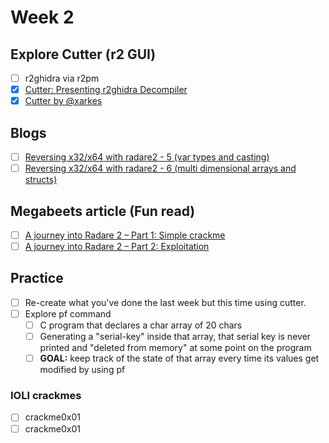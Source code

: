 # Week 2

## Explore Cutter (r2 GUI)
- [ ] r2ghidra via r2pm
- [x] [Cutter: Presenting r2ghidra Decompiler](https://www.youtube.com/watch?v=eHtMiezr7l8)
- [x] [Cutter by @xarkes](https://www.youtube.com/watch?v=w8Bl5ZSmmZM)

## Blogs
- [ ] [Reversing x32/x64 with radare2 - 5 (var types and casting)](https://artik.blue/reversing-radare-5)
- [ ] [Reversing x32/x64 with radare2 - 6 (multi dimensional arrays and structs)](https://artik.blue/reversing-radare-6)

## Megabeets article (Fun read)
- [ ] [A journey into Radare 2 – Part 1: Simple crackme](https://www.megabeets.net/a-journey-into-radare-2-part-1)
- [ ] [A journey into Radare 2 – Part 2: Exploitation](https://www.megabeets.net/a-journey-into-radare-2-part-2)

## Practice
- [ ] Re-create what you've done the last week but this time using cutter.
- [ ] Explore pf command
  - [ ] C program that declares a char array of 20 chars
  - [ ] Generating a "serial-key" inside that array, that serial key is never printed and "deleted from memory" at some point on the program
  - [ ] **GOAL:** keep track of the state of that array every time its values get modified by using pf
### IOLI crackmes
- [ ] crackme0x01
- [ ] crackme0x01

